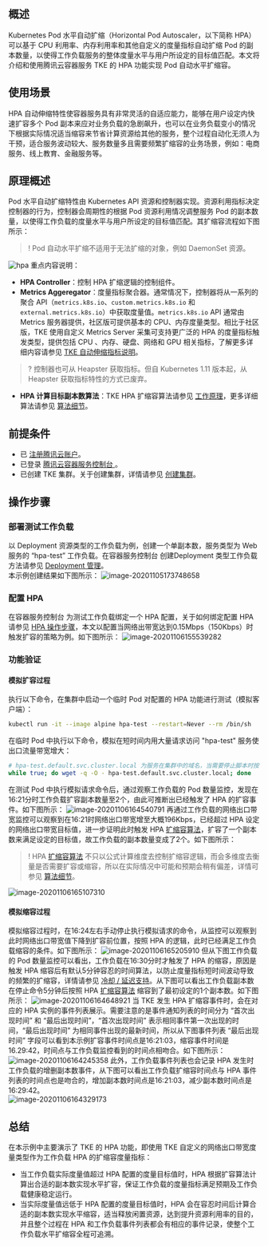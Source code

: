 



## 概述 

Kubernetes Pod 水平自动扩缩（Horizontal Pod Autoscaler，以下简称 HPA）可以基于 CPU 利用率、内存利用率和其他自定义的度量指标自动扩缩 Pod 的副本数量，以使得工作负载服务的整体度量水平与用户所设定的目标值匹配。本文将介绍和使用腾讯云容器服务 TKE 的 HPA 功能实现 Pod 自动水平扩缩容。  

## 使用场景 

HPA 自动伸缩特性使容器服务具有非常灵活的自适应能力，能够在用户设定内快速扩容多个 Pod 副本来应对业务负载的急剧飙升，也可以在业务负载变小的情况下根据实际情况适当缩容来节省计算资源给其他的服务，整个过程自动化无须人为干预，适合服务波动较大、服务数量多且需要频繁扩缩容的业务场景，例如：电商服务、线上教育、金融服务等。  

## 原理概述 

Pod 水平自动扩缩特性由 Kubernetes API 资源和控制器实现。资源利用指标决定控制器的行为，控制器会周期性的根据 Pod 资源利用情况调整服务 Pod 的副本数量，以使得工作负载的度量水平与用户所设定的目标值匹配。其扩缩容流程如下图所示：
>! Pod 自动水平扩缩不适用于无法扩缩的对象，例如 DaemonSet 资源。  
>
![hpa](https://main.qcloudimg.com/raw/0d5a5ba9445f1f74abcf8f4acf2d89f8.jpg)
重点内容说明：
- **HPA Controller**：控制 HPA 扩缩逻辑的控制组件。  
- **Metrics Aggeregator**：度量指标聚合器。通常情况下，控制器将从一系列的聚合 API（`metrics.k8s.io`、`custom.metrics.k8s.io` 和 `external.metrics.k8s.io`）中获取度量值。`metrics.k8s.io` API 通常由 Metrics 服务器提供，社区版可提供基本的 CPU、内存度量类型。相比于社区版，TKE 使用自定义 Metrics Server 采集可支持更广泛的 HPA 的度量指标触发类型，提供包括 CPU 、内存、硬盘、网络和 GPU 相关指标，了解更多详细内容请参见 [TKE 自动伸缩指标说明]( https://cloud.tencent.com/document/product/457/38929)。  
>? 控制器也可从 Heapster 获取指标。但自 Kubernetes 1.11 版本起，从 Heapster 获取指标特性的方式已废弃。  
>
- **HPA 计算目标副本数算法**：TKE HPA 扩缩容算法请参见 [工作原理](https://cloud.tencent.com/document/product/457/37384#.E5.B7.A5.E4.BD.9C.E5.8E.9F.E7.90.86)，更多详细算法请参见 [算法细节](https://kubernetes.io/zh/docs/tasks/run-application/horizontal-pod-autoscale/#algorithm-details)。  

## 前提条件

- 已 [注册腾讯云账户](https://cloud.tencent.com/register)。  
- 已登录 [腾讯云容器服务控制台 ](https://console.cloud.tencent.com/tke2)。  
- 已创建 TKE 集群。关于创建集群，详情请参见 [创建集群](https://cloud.tencent.com/document/product/457/32189)。  

## 操作步骤
### 部署测试工作负载

以 Deployment 资源类型的工作负载为例，创建一个单副本数，服务类型为  Web 服务的 “hpa-test” 工作负载。在容器服务控制台 创建Deployment 类型工作负载方法请参见 [Deployment 管理](https://cloud.tencent.com/document/product/457/31705)。  
本示例创建结果如下图所示： 
![image-20201105173748658](https://main.qcloudimg.com/raw/8f66b02ddfe9b5d5062c1f9e0e1e5333.png)

### 配置 HPA 

在容器服务控制台 为测试工作负载绑定一个 HPA 配置，关于如何绑定配置 HPA 请参见 [HPA 操作步骤](https://cloud.tencent.com/document/product/457/37384#.E6.93.8D.E4.BD.9C.E6.AD.A5.E9.AA.A4)，本文以配置当网络出带宽达到0.15Mbps（150Kbps）时触发扩容的策略为例。如下图所示：
![image-20201106155539282](https://main.qcloudimg.com/raw/c4f4e6e08382e71f087da5b49852a5fe.png)

### 功能验证
#### 模拟扩容过程
执行以下命令，在集群中启动一个临时 Pod 对配置的 HPA 功能进行测试（模拟客户端）：
```bash
kubectl run -it --image alpine hpa-test --restart=Never --rm /bin/sh
```
在临时 Pod 中执行以下命令，模拟在短时间内用大量请求访问 "hpa-test" 服务使出口流量带宽增大：
```bash
# hpa-test.default.svc.cluster.local 为服务在集群中的域名，当需要停止脚本时按 Ctrl+C 即可
while true; do wget -q -O - hpa-test.default.svc.cluster.local; done   
```
在测试 Pod 中执行模拟请求命令后，通过观察工作负载的 Pod 数量监控，发现在16:21分时工作负载扩容副本数量至2个，由此可推断出已经触发了 HPA 的扩容事件。如下图所示：
![image-20201106164540791](https://main.qcloudimg.com/raw/54c7fb16668fcf0404ee45d3722d0b84.png)
再通过工作负载的网络出口带宽监控可以观察到在16:21时网络出口带宽增至大概196Kbps，已经超过 HPA 设定的网络出口带宽目标值，进一步证明此时触发 HPA  [扩缩容算法](https://cloud.tencent.com/document/product/457/37384#.E5.B7.A5.E4.BD.9C.E5.8E.9F.E7.90.86)，扩容了一个副本数来满足设定的目标值，故工作负载的副本数量变成了2个。如下图所示：
>! HPA [扩缩容算法](https://cloud.tencent.com/document/product/457/37384#.E5.B7.A5.E4.BD.9C.E5.8E.9F.E7.90.86) 不只以公式计算维度去控制扩缩容逻辑，而会多维度去衡量是否需要扩容或缩容，所以在实际情况中可能和预期会稍有偏差，详情可参见 [算法细节](https://kubernetes.io/zh/docs/tasks/run-application/horizontal-pod-autoscale/#algorithm-details)。  
>
![image-20201106165107310](https://main.qcloudimg.com/raw/7451abe924d06df2a71832354c0ae572.png)

 #### 模拟缩容过程

模拟缩容过程时，在16:24左右手动停止执行模拟请求的命令，从监控可以观察到此时网络出口带宽值下降到扩容前位置，按照 HPA 的逻辑，此时已经满足工作负载缩容的条件。如下图所示：
![image-20201106165205910](https://main.qcloudimg.com/raw/19acc1b78c28863e1857836294d64310.png)
但从下图工作负载的 Pod 数量监控可以看出，工作负载在16:30分时才触发了 HPA 的缩容，原因是触发 HPA 缩容后有默认5分钟容忍的时间算法，以防止度量指标短时间波动导致的频繁的扩缩容，详情请参见 [冷却 / 延迟支持](https://kubernetes.io/zh/docs/tasks/run-application/horizontal-pod-autoscale/#%E5%86%B7%E5%8D%B4-%E5%BB%B6%E8%BF%9F%E6%94%AF%E6%8C%81)。从下图可以看出工作负载副本数在停止命令5分钟后按照 HPA [扩缩容算法](https://cloud.tencent.com/document/product/457/37384#.E5.B7.A5.E4.BD.9C.E5.8E.9F.E7.90.86) 缩容到了最初设定的1个副本数。如下图所示：
![image-20201106164648921](https://main.qcloudimg.com/raw/58a538f52c3601759036dc9a0ee455cb.png)
当 TKE 发生 HPA 扩缩容事件时，会在对应的 HPA 实例的事件列表展示。需要注意的是事件通知列表的时间分为 “首次出现时间” 和 “最后出现时间”，“首次出现时间” 表示相同事件第一次出现的时间，“最后出现时间” 为相同事件出现的最新时间，所以从下图事件列表 “最后出现时间” 字段可以看到本示例扩容事件时间点是16:21:03，缩容事件时间是16.29:42，时间点与工作负载监控看到的时间点相吻合。如下图所示：
![image-20201106164245358](https://main.qcloudimg.com/raw/2d1bc7a10640ae779130ca2d35a85498.png)
此外，工作负载事件列表也会记录 HPA 发生时工作负载的增删副本数事件，从下图可以看出工作负载扩缩容时间点与 HPA 事件列表的时间点也是吻合的，增加副本数时间点是16:21:03，减少副本数时间点是16:29:42。  
![image-20201106164329173](https://main.qcloudimg.com/raw/956d37b12ec4246945c75bfd482251af.png)



## 总结

在本示例中主要演示了 TKE 的 HPA 功能，即使用 TKE 自定义的网络出口带宽度量类型作为工作负载 HPA 的扩缩容度量指标：
 - 当工作负载实际度量值超过 HPA 配置的度量目标值时，HPA 根据扩容算法计算出合适的副本数实现水平扩容，保证工作负载的度量指标满足预期及工作负载健康稳定运行。  
 - 当实际度量值远低于 HPA 配置的度量目标值时，HPA 会在容忍时间后计算合适的副本数实现水平缩容，适当释放闲置资源，达到提升资源利用率的目的，并且整个过程在 HPA 和工作负载事件列表都会有相应的事件记录，使整个工作负载水平扩缩容全程可追溯。  
